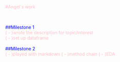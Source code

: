 
<font color = pink>#Angel's work<font>
                                   
<br><br>
<font color= blue>##Milestone 1</font><br>
    ( - )wrote the description for topic/interest<br>
    ( - )set up dataframe <br><br>
<font color= blue>##Milestone 2</font><br>
    ( - )played with markdown
    ( - )method chain
    ( - )EDA

    




